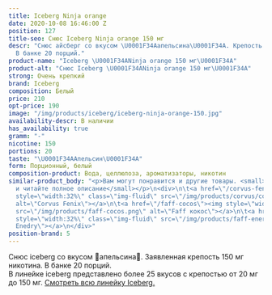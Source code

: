 ```yaml
---
title: Iceberg Ninja orange
date: 2020-10-08 16:46:00 Z
position: 127
title-seo: Снюс Iceberg Ninja orange 150 мг
descr: "Снюс айсберг со вкусом \U0001F34Aапельсина\U0001F34A. Крепость 150 мг никотина.
  В банке 20 порций."
product-name: "Iceberg \U0001F34ANinja orange 150 мг\U0001F34A"
product-alt: "Снюс Iceberg \U0001F34ANinja orange 150 мг\U0001F34A"
strong: Очень крепкий
brand: Iceberg
composition: Белый
price: 210
opt-price: 190
image: "/img/products/iceberg/iceberg-ninja-orange-150.jpg"
availability-descr: В наличии
has_availability: true
gramm: "-"
nicotine: 150
portions: 20
taste: "\U0001F34AАпельсин\U0001F34A"
form: Порционный, белый
composition-product: Вода, целлюлоза, ароматизаторы, никотин
similar-product_body: "<p>Вам могут понравится и другие товары. <small>Жмите на картинки
  и читайте полное описание</small></p>\n<div>\n\t<a href=\"/corvus-fenix-barberry\"><img
  style=\"width:32%\" class=\"img-fluid\" src=\"/img/products/corvus/corvus-fenix.png\"
  alt=\"Corvus Fenix\"></a>\n\t<a href=\"/faff-cocos\"><img style=\"width:32%\" class=\"img-fluid\"
  src=\"/img/products/faff-cocos.png\" alt=\"Faff кокос\"></a>\n\t<a href=\"/faff-snus-energy\"><img
  style=\"width:32%\" class=\"img-fluid\" src=\"/img/products/faff-energy.png\" alt=\"Faff
  Enedry\"></a>\n</div>"
position-brand: 5
---
```


Снюс iceberg со вкусом 🍊апельсина🍊. Заявленная крепость 150 мг никотина. В банке 20 порций.<br> 
В линейке iceberg представлено более 25 вкусов с крепостью от 20 мг до 150 мг. <a href="/iceberg">Смотреть всю линейку Iceberg.</a>
